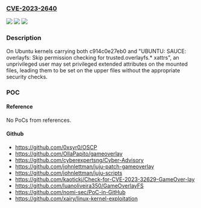 ### [CVE-2023-2640](https://cve.mitre.org/cgi-bin/cvename.cgi?name=CVE-2023-2640)
![](https://img.shields.io/static/v1?label=Product&message=Ubuntu%20Kernel&color=blue)
![](https://img.shields.io/static/v1?label=Version&message=n%2Fa&color=blue)
![](https://img.shields.io/static/v1?label=Vulnerability&message=CWE-863&color=brighgreen)

### Description

On Ubuntu kernels carrying both c914c0e27eb0 and "UBUNTU: SAUCE: overlayfs: Skip permission checking for trusted.overlayfs.* xattrs", an unprivileged user may set privileged extended attributes on the mounted files, leading them to be set on the upper files without the appropriate security checks.

### POC

#### Reference
No PoCs from references.

#### Github
- https://github.com/0xsyr0/OSCP
- https://github.com/OllaPapito/gameoverlay
- https://github.com/cyberexpertsng/Cyber-Advisory
- https://github.com/johnlettman/juju-patch-gameoverlay
- https://github.com/johnlettman/juju-scripts
- https://github.com/kaotickj/Check-for-CVE-2023-32629-GameOver-lay
- https://github.com/luanoliveira350/GameOverlayFS
- https://github.com/nomi-sec/PoC-in-GitHub
- https://github.com/xairy/linux-kernel-exploitation

